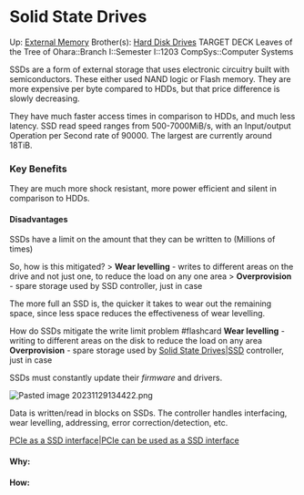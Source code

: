 # Solid State Drives

Up: [External Memory](external_memory)
Brother(s): [Hard Disk Drives](hard_disk_drives)
TARGET DECK
Leaves of the Tree of Ohara::Branch I::Semester I::1203 CompSys::Computer Systems


SSDs are a form of external storage that uses electronic circuitry built with semiconductors. These either used NAND logic or Flash memory. They are more expensive per byte compared to HDDs, but that price difference is slowly decreasing.

They have much faster access times in comparison to HDDs, and much less latency.
SSD read speed ranges from 500-7000MiB/s, with an Input/output Operation per Second rate of 90000.
The largest are currently around 18TiB.

### Key Benefits 

They are much more shock resistant, more power efficient and silent in comparison to HDDs.


#### Disadvantages

SSDs have a limit on the amount that they can be written to (Millions of times)

So, how is this mitigated?
	> **Wear levelling** - writes to different areas on the drive and not just one, to reduce the load on any one area
	> **Overprovision** - spare storage used by SSD controller, just in case

The more full an SSD is, the quicker it takes to wear out the remaining space, since less space reduces the effectiveness of wear levelling.

How do SSDs mitigate the write limit problem #flashcard 
**Wear levelling** - writing to different areas on the disk to reduce the load on any area
**Overprovision** - spare storage used by [Solid State Drives|SSD](solid_state_drives|ssd) controller, just in case
<!--ID: 1701369224364-->


SSDs must constantly update their *firmware* and drivers.

![Pasted image 20231129134422.png](pasted_image_20231129134422.png)

Data is written/read in blocks on SSDs.
The controller handles interfacing, wear levelling, addressing, error correction/detection, etc.

[PCIe as a SSD interface|PCIe can be used as a SSD interface](pcie_as_a_ssd_interface|pcie_can_be_used_as_a_ssd_interface)
































#### Why:
#### How:









